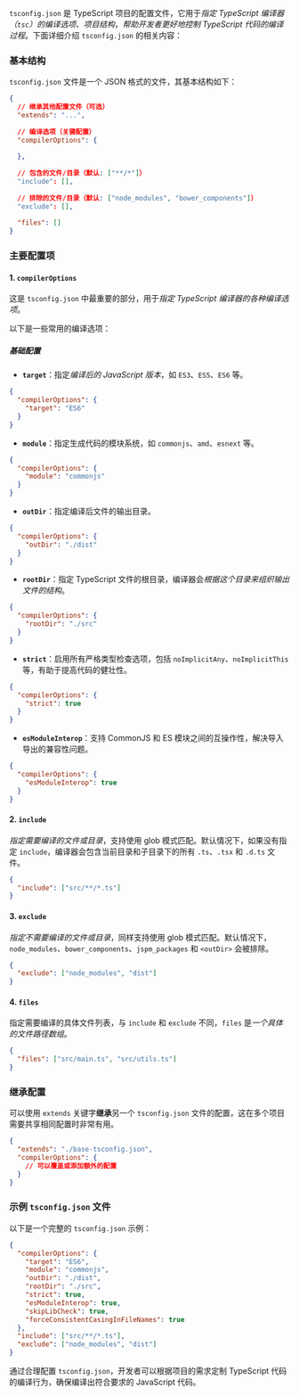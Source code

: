 `tsconfig.json` 是 TypeScript 项目的配置文件，它用于*指定 TypeScript 编译器（`tsc`）的编译选项、项目结构*，*帮助开发者更好地控制 TypeScript 代码的编译过程*。下面详细介绍 `tsconfig.json` 的相关内容：

### 基本结构

`tsconfig.json` 文件是一个 JSON 格式的文件，其基本结构如下：

```json
{
  // 继承其他配置文件（可选）
  "extends": "...",      
      
  // 编译选项（关键配置）
  "compilerOptions": {
    
  },
  
  // 包含的文件/目录（默认: ["**/*"]）
  "include": [],
  
  // 排除的文件/目录（默认: ["node_modules", "bower_components"]）
  "exclude": [],
  
  "files": []
}
```

### 主要配置项

#### 1. `compilerOptions`

这是 `tsconfig.json` 中最重要的部分，用于*指定 TypeScript 编译器的各种编译选项*。

以下是一些常用的编译选项：

##### 基础配置

- **`target`**：指定*编译后的 JavaScript 版本*，如 `ES3`、`ES5`、`ES6` 等。

```json
{
  "compilerOptions": {
    "target": "ES6"
  }
}
```

- **`module`**：指定生成代码的模块系统，如 `commonjs`、`amd`、`esnext` 等。

```json
{
  "compilerOptions": {
    "module": "commonjs"
  }
}
```

- **`outDir`**：指定编译后文件的输出目录。

```json
{
  "compilerOptions": {
    "outDir": "./dist"
  }
}
```

- **`rootDir`**：指定 TypeScript 文件的根目录，编译器会*根据这个目录来组织输出文件的结构*。

```json
{
  "compilerOptions": {
    "rootDir": "./src"
  }
}
```

- **`strict`**：启用所有严格类型检查选项，包括 `noImplicitAny`、`noImplicitThis` 等，有助于提高代码的健壮性。

```json
{
  "compilerOptions": {
    "strict": true
  }
}
```

- **`esModuleInterop`**：支持 CommonJS 和 ES 模块之间的互操作性，解决导入导出的兼容性问题。

```json
{
  "compilerOptions": {
    "esModuleInterop": true
  }
}
```

#### 2. `include`

*指定需要编译的文件或目录*，支持使用 glob 模式匹配。默认情况下，如果没有指定 `include`，编译器会包含当前目录和子目录下的所有 `.ts`、`.tsx` 和 `.d.ts` 文件。

```json
{
  "include": ["src/**/*.ts"]
}
```

#### 3. `exclude`

*指定不需要编译的文件或目录*，同样支持使用 glob 模式匹配。默认情况下，`node_modules`、`bower_components`、`jspm_packages` 和 `<outDir>` 会被排除。

```json
{
  "exclude": ["node_modules", "dist"]
}
```

#### 4. `files`

指定需要编译的具体文件列表，与 `include` 和 `exclude` 不同，`files` 是*一个具体的文件路径数组*。

```json
{
  "files": ["src/main.ts", "src/utils.ts"]
}
```

### 继承配置

可以使用 `extends` 关键字**继承**另一个 `tsconfig.json` 文件的配置，这在多个项目需要共享相同配置时非常有用。

```json
{
  "extends": "./base-tsconfig.json",
  "compilerOptions": {
    // 可以覆盖或添加额外的配置
  }
}
```

### 示例 `tsconfig.json` 文件

以下是一个完整的 `tsconfig.json` 示例：

```json
{
  "compilerOptions": {
    "target": "ES6",
    "module": "commonjs",
    "outDir": "./dist",
    "rootDir": "./src",
    "strict": true,
    "esModuleInterop": true,
    "skipLibCheck": true,
    "forceConsistentCasingInFileNames": true
  },
  "include": ["src/**/*.ts"],
  "exclude": ["node_modules", "dist"]
}
```

通过合理配置 `tsconfig.json`，开发者可以根据项目的需求定制 TypeScript 代码的编译行为，确保编译出符合要求的 JavaScript 代码。
